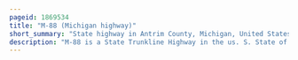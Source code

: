 ```yaml
---
pageid: 1869534
title: "M-88 (Michigan highway)"
short_summary: "State highway in Antrim County, Michigan, United States"
description: "M-88 is a State Trunkline Highway in the us. S. State of Michigan. It runs between us highway 31 and us131m-66 in the lower Peninsula. Running from Mancelona to Eastport, M-88 also goes through the communities of Bellaire and Central Lake. The Highway is completely in antrim County and is known by the Street Name scenic Highway outside of the various Communities along its Route."
---
```

